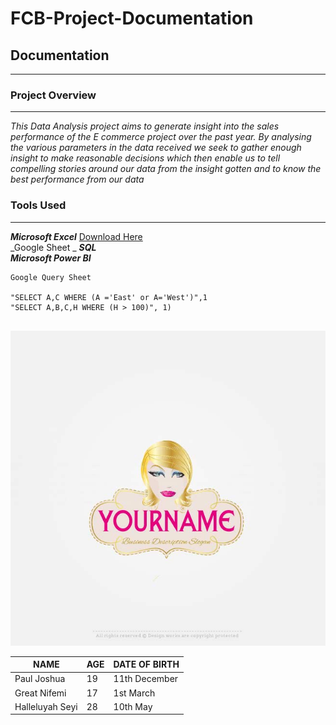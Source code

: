 # FCB-Project-Documentation
## Documentation
___
### Project Overview 
___
_This Data Analysis project aims to generate insight into the sales performance of the E commerce project over the past year. By analysing the various parameters in the data received we seek to gather enough insight to make reasonable decisions which then enable us to tell compelling stories around our data from the insight gotten and to know the best performance from our data_


### **Tools Used**
___
***Microsoft Excel*** [Download Here](https://www.microsoft.com/en-us/microsoft-365/previous-versions/microsoft-excel-2013)  
_Google Sheet _
***SQL***  
***Microsoft Power BI***





```
Google Query Sheet

"SELECT A,C WHERE (A ='East' or A='West')",1
"SELECT A,B,C,H WHERE (H > 100)", 1)


```

![](000662-Makeup-artist-logo-template.jpg)

|NAME|AGE|DATE OF BIRTH|
|------------|----|-----------|
|Paul Joshua|19|11th December|
|Great Nifemi|17|1st March|
|Halleluyah Seyi|28|10th May|
